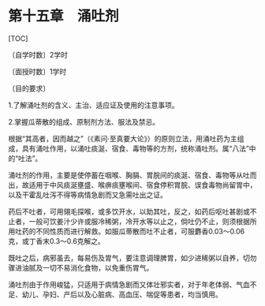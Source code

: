 # 第十五章　涌吐剂

[TOC]

〔自学时数〕2学时

〔面授时数〕1学时

〔目的要求〕

1.了解涌吐剂的含义、主治、适应证及使用的注意事项。

2.掌握瓜蒂散的组成、原制剂方法、服法及禁忌。

根据“其高者，因而越之”（《素问·至真要大论》）的原则立法，用涌吐药为主组成，具有涌吐作用，以涌吐痰涎、宿食、毒物等的方剂，统称涌吐剂。属“八法”中的“吐法”。

涌吐剂的作用，主要是使停蓄在咽喉、胸膈、胃脘间的痰涎、宿食、毒物等从吐而出，故适用于中风痰涎壅盛、喉痹痰壅喉间、宿食停积胃脘、误食毒物尚留胃中，以及干霍乱吐泻不得等病情急剧而又急需吐出之证。

药后不吐者，可用翎毛探喉，或多饮开水，以助其吐，反之，如药后呕吐甚剧或不止者，一般可饮姜汁少许或服冷稀粥，冷开水等以止之，倘吐仍不止，则须根据所用吐药的不同性质而进行解救。如服瓜蒂散而吐不止者，可服麝香0.03～0.06克，或丁香末0.3～0.6克解之。

既吐之后，病邪虽去，每易伤及胃气，要注意调理脾胃，如少进稀粥以自养，切勿骤进油腻及一切不易消化食物，以免重伤胃气。

涌吐剂由于作用峻猛，只适用于病情急剧而又体壮邪实者，对于年老体弱、气血不足、幼儿、孕妇、产后以及心脏病、高血压、喘促等患者，均当慎用。
